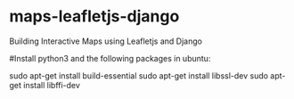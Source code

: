 # maps-leafletjs-django
Building Interactive Maps using Leafletjs and Django


#Install python3 and the following packages in ubuntu:

sudo apt-get install build-essential
sudo apt-get install libssl-dev
sudo apt-get install libffi-dev

